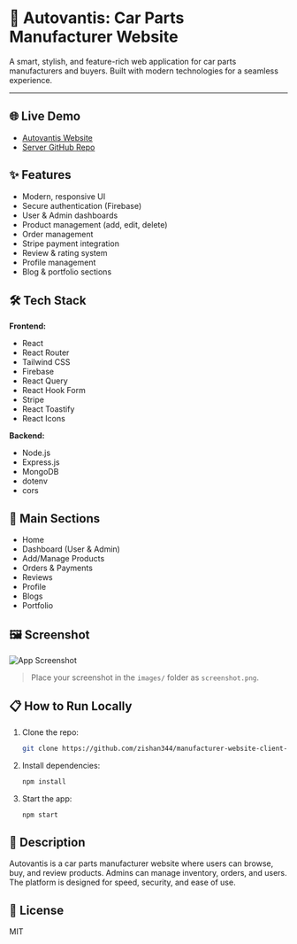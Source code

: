 # 🚗 Autovantis: Car Parts Manufacturer Website

A smart, stylish, and feature-rich web application for car parts manufacturers and buyers. Built with modern technologies for a seamless experience.

---

## 🌐 Live Demo
- [Autovantis Website](https://car-parts-b9011.web.app/)
- [Server GitHub Repo](https://github.com/zishan344/manufacturer-website-server-side)

## ✨ Features
- Modern, responsive UI
- Secure authentication (Firebase)
- User & Admin dashboards
- Product management (add, edit, delete)
- Order management
- Stripe payment integration
- Review & rating system
- Profile management
- Blog & portfolio sections

## 🛠️ Tech Stack
**Frontend:**
- React
- React Router
- Tailwind CSS
- Firebase
- React Query
- React Hook Form
- Stripe
- React Toastify
- React Icons

**Backend:**
- Node.js
- Express.js
- MongoDB
- dotenv
- cors

## 📁 Main Sections
- Home
- Dashboard (User & Admin)
- Add/Manage Products
- Orders & Payments
- Reviews
- Profile
- Blogs
- Portfolio

## 🖼️ Screenshot
![App Screenshot](./images/screenshot.png)
> Place your screenshot in the `images/` folder as `screenshot.png`.

## 📋 How to Run Locally
1. Clone the repo:
   ```bash
   git clone https://github.com/zishan344/manufacturer-website-client-side.git
   ```
2. Install dependencies:
   ```bash
   npm install
   ```
3. Start the app:
   ```bash
   npm start
   ```

## 📖 Description
Autovantis is a car parts manufacturer website where users can browse, buy, and review products. Admins can manage inventory, orders, and users. The platform is designed for speed, security, and ease of use.

## 📝 License
MIT
